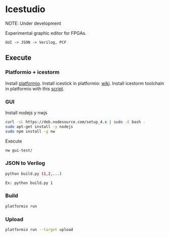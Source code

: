 # Icestudio

NOTE: Under development

Experimental graphic editor for FPGAs.

    GUI -> JSON -> Verilog, PCF


## Execute

### Platformio + icestorm

Install [platformio](https://atom.io/).
Install icestick in platformio: [wiki](https://github.com/bqlabs/Platformio-FPGA/wiki/Platformio-FPGA-wiki-home).
Install icestorm toolchain in platformio with this [script](https://github.com/bqlabs/Platformio-FPGA/blob/master/build-toolchain.sh).

### GUI

Install nodejs y nwjs

```bash
curl -sL https://deb.nodesource.com/setup_4.x | sudo -E bash -
sudo apt-get install -y nodejs
sudo npm install -g nw
```

Execute

```bash
nw gui-test/
```

### JSON to Verilog

```bash
python build.py (1,2,...)

Ex: python build.py 1
```

### Build

```bash
platformio run
```

### Upload

```bash
platformio run --target upload
```
